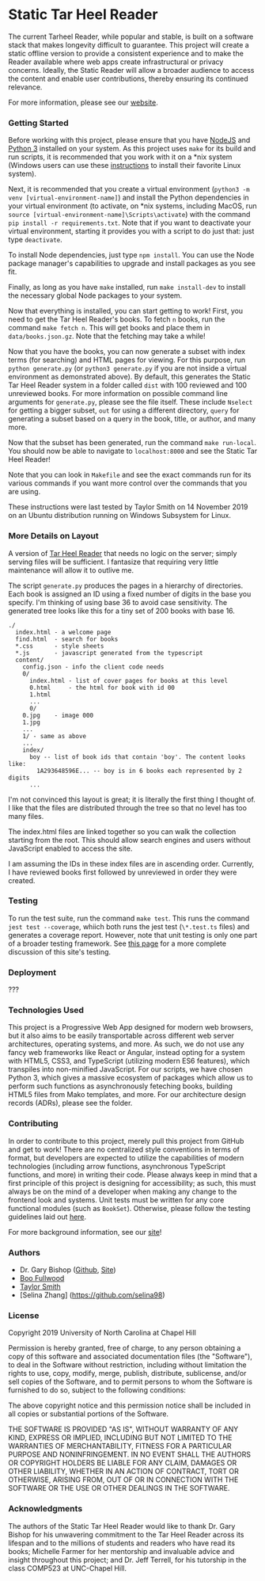 # Static Tar Heel Reader

The current Tarheel Reader, while popular and stable, is built on a software stack that makes longevity difficult to guarantee. This project will create a static offline version to provide a consistent experience and to make the Reader available where web apps create infrastructural or privacy concerns. Ideally, the Static Reader will allow a broader audience to access the content and enable user contributions, thereby ensuring its continued relevance. 

For more information, please see our [website](https://tarheelreader.web.unc.edu).

### Getting Started

Before working with this project, please ensure that you have [NodeJS](https://nodejs.org/en/) and [Python 3](https://www.python.org/) installed on your system. As this project uses `make` for its build and run scripts, it is recommended that you work with it on a \*nix system (Windows users can use these [instructions](https://docs.microsoft.com/en-us/windows/wsl/install-win10) to install their favorite Linux system).

Next, it is recommended that you create a virtual environment (`python3 -m venv [virtual-environment-name]`) and install the Python dependencies in your virtual environment (to activate, on \*nix systems, including MacOS, run `source [virtual-environment-name]\Scripts\activate`) with the command `pip install -r requirements.txt`. Note that if you want to deactivate your virtual environment, starting it provides you with a script to do just that: just type `deactivate`.

To install Node dependencies, just type `npm install`. You can use the Node package manager's capabilities to upgrade and install packages as you see fit.

Finally, as long as you have `make` installed, run `make install-dev` to install the necessary global Node packages to your system.

Now that everything is installed, you can start getting to work! First, you need to get the Tar Heel Reader's books. To fetch `n` books, run the command `make fetch n`. This will get books and place them in `data/books.json.gz`. Note that the fetching may take a while!

Now that you have the books, you can now generate a subset with index terms (for searching) and HTML pages for viewing. For this purpose, run `python generate.py` (or `python3 generate.py` if you are not inside a virtual environment as demonstrated above). By default, this generates the Static Tar Heel Reader system in a folder called `dist` with 100 reviewed and 100 unreviewed books. For more information on possible command line arguments for `generate.py`, please see the file itself. These include `Nselect` for getting a bigger subset, `out` for using a different directory, `query` for generating a subset based on a query in the book, title, or author, and many more. 

Now that the subset has been generated, run the command `make run-local`. You should now be able to navigate to `localhost:8000` and see the Static Tar Heel Reader! 

Note that you can look in `Makefile` and see the exact commands run for its various commands if you want more control over the commands that you are using.

These instructions were last tested by Taylor Smith on 14 November 2019 on an Ubuntu distribution running on Windows Subsystem for Linux. 

### More Details on Layout 

A version of [Tar Heel Reader](https://tarheelreader.org) that needs no logic on the server; simply serving files will be sufficient. I fantasize that requiring very little maintenance will allow it to outlive me.

The script `generate.py` produces the pages in a hierarchy of directories. Each book is assigned an ID using a fixed number of digits in the base you specify. I'm thinking of using base 36 to avoid case sensitivity. The generated tree looks like this for a tiny set of 200 books with base 16.

```
./
  index.html - a welcome page
  find.html  - search for books
  *.css      - style sheets
  *.js       - javascript generated from the typescript
  content/
    config.json - info the client code needs
    0/
      index.html - list of cover pages for books at this level
      0.html     - the html for book with id 00
      1.html
      ...
      0/
	0.jpg    - image 000
	1.jpg
	...
    1/ - same as above
    ...
    index/
      boy -- list of book ids that contain 'boy'. The content looks like:
        1A293648596E... -- boy is in 6 books each represented by 2 digits
      ...
```

I'm not convinced this layout is great; it is literally the first thing I thought of. I like that the files are distributed through the tree so that no level has too many files.

The index.html files are linked together so you can walk the collection starting from the root. This should allow search engines and users without JavaScript enabled to access the site.

I am assuming the IDs in these index files are in ascending order. Currently, I have reviewed books first followed by unreviewed in order they were created.

### Testing

To run the test suite, run the command `make test`. This runs the command `jest test --coverage`, whiich both runs the jest test (`\*.test.ts` files) and generates a coverage report. However, note that unit testing is only one part of a broader testing framework. See [this page](http://tarheelreader.web.unc.edu/test-coverage-report/) for a more complete discussion of this site's testing.

### Deployment 

???

### Technologies Used

This project is a Progressive Web App designed for modern web browsers, but it also aims to be easily transportable across different web server architectures, operating systems, and more. As such, we do not use any fancy web frameworks like React or Angular, instead opting for a system with HTML5, CSS3, and TypeScript (utilizing modern ES6 features), which transpiles into non-minified JavaScript. For our scripts, we have chosen Python 3, which gives a massive ecosystem of packages which allow us to perform such functions as asynchronously feteching books, building HTML5 files from Mako templates, and more. For our architecture design records (ADRs), please see the folder.

### Contributing

In order to contribute to this project, merely pull this project from GitHub and get to work! There are no centralized style conventions in terms of format, but developers are expected to utilize the capabilities of modern technologies (including arrow functions, asynchronous TypeScript functions, and more) in writing their code. Please always keep in mind that a first principle of this project is designing for accessibility; as such, this must always be on the mind of a developer when making any change to the frontend look and systems. Unit tests must be written for any core functional modules (such as `BookSet`). Otherwise, please follow the testing guidelines laid out [here](http://tarheelreader.web.unc.edu/test-coverage-report). 

For more background information, see our [site](http://tarheelreader.web.unc.edu)!

### Authors

- Dr. Gary Bishop ([Github](https://github.com/gbishop), [Site](https://www.cs.unc.edu/~gb/))
- [Boo Fullwood](https://github.com/funkshun)
- [Taylor Smith](https://github.com/tas12740)
- [Selina Zhang] (https://github.com/selina98)

### License

Copyright 2019 University of North Carolina at Chapel Hill

Permission is hereby granted, free of charge, to any person obtaining a copy of this software and associated documentation files (the "Software"), to deal in the Software without restriction, including without limitation the rights to use, copy, modify, merge, publish, distribute, sublicense, and/or sell copies of the Software, and to permit persons to whom the Software is furnished to do so, subject to the following conditions:

The above copyright notice and this permission notice shall be included in all copies or substantial portions of the Software.

THE SOFTWARE IS PROVIDED "AS IS", WITHOUT WARRANTY OF ANY KIND, EXPRESS OR IMPLIED, INCLUDING BUT NOT LIMITED TO THE WARRANTIES OF MERCHANTABILITY, FITNESS FOR A PARTICULAR PURPOSE AND NONINFRINGEMENT. IN NO EVENT SHALL THE AUTHORS OR COPYRIGHT HOLDERS BE LIABLE FOR ANY CLAIM, DAMAGES OR OTHER LIABILITY, WHETHER IN AN ACTION OF CONTRACT, TORT OR OTHERWISE, ARISING FROM, OUT OF OR IN CONNECTION WITH THE SOFTWARE OR THE USE OR OTHER DEALINGS IN THE SOFTWARE.

### Acknowledgments

The authors of the Static Tar Heel Reader would like to thank Dr. Gary Bishop for his unwavering commitment to the Tar Heel Reader across its lifespan and to the millions of students and readers who have read its books; Michelle Farmer for her mentorship and invaluable advice and insight throughout this project; and Dr. Jeff Terrell, for his tutorship in the class COMP523 at UNC-Chapel Hill. 
